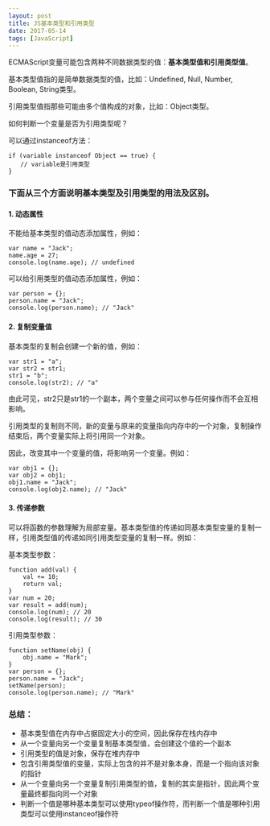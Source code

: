 ```yaml
---
layout: post
title: JS基本类型和引用类型
date: 2017-05-14
tags: [JavaScript]
---
```


ECMAScript变量可能包含两种不同数据类型的值：**基本类型值和引用类型值**。

基本类型值指的是简单数据类型的值，比如：Undefined, Null, Number, Boolean, String类型。

引用类型值指那些可能由多个值构成的对象，比如：Object类型。

如何判断一个变量是否为引用类型呢？

可以通过instanceof方法：
```
if (variable instanceof Object == true) {
　　// variable是引用类型
}
```

### 下面从三个方面说明基本类型及引用类型的用法及区别。

#### 1. 动态属性
不能给基本类型的值动态添加属性，例如：
```
var name = "Jack";
name.age = 27;
console.log(name.age); // undefined
```
可以给引用类型的值动态添加属性，例如：
```
var person = {};
person.name = "Jack";
console.log(person.name); // "Jack"
```
#### 2. 复制变量值
基本类型的复制会创建一个新的值，例如：
```
var str1 = "a";
var str2 = str1;
str1 = "b";
console.log(str2); // "a"
```
由此可见，str2只是str1的一个副本，两个变量之间可以参与任何操作而不会互相影响。

引用类型的复制则不同，新的变量与原来的变量指向内存中的一个对象，复制操作结束后，两个变量实际上将引用同一个对象。

因此，改变其中一个变量的值，将影响另一个变量。例如：
```
var obj1 = {};
var obj2 = obj1;
obj1.name = "Jack";
console.log(obj2.name); // "Jack"
```
#### 3. 传递参数
可以将函数的参数理解为局部变量。基本类型值的传递如同基本类型变量的复制一样，引用类型值的传递如同引用类型变量的复制一样。例如：

基本类型参数：
```
function add(val) {
    val += 10;
    return val;
}
var num = 20;
var result = add(num);
console.log(num); // 20
console.log(result); // 30
```

引用类型参数：
```
function setName(obj) {
    obj.name = "Mark";
}
var person = {};
person.name = "Jack";
setName(person);
console.log(person.name); // "Mark"
```

### 总结：
* 基本类型值在内存中占据固定大小的空间，因此保存在栈内存中
* 从一个变量向另一个变量复制基本类型值，会创建这个值的一个副本
* 引用类型的值是对象，保存在堆内存中
* 包含引用类型值的变量，实际上包含的并不是对象本身，而是一个指向该对象的指针
* 从一个变量向另一个变量复制引用类型的值，复制的其实是指针，因此两个变量最终都指向同一个对象
* 判断一个值是哪种基本类型可以使用typeof操作符，而判断一个值是哪种引用类型可以使用instanceof操作符